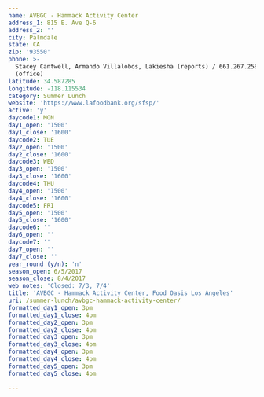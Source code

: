 ```yaml
---
name: AVBGC - Hammack Activity Center
address_1: 815 E. Ave Q-6
address_2: ''
city: Palmdale
state: CA
zip: '93550'
phone: >-
  Stacey Cantwell, Armando Villalobos, Lakiesha (reports) / 661.267.2582
  (office)
latitude: 34.587285
longitude: -118.115534
category: Summer Lunch
website: 'https://www.lafoodbank.org/sfsp/'
active: 'y'
daycode1: MON
day1_open: '1500'
day1_close: '1600'
daycode2: TUE
day2_open: '1500'
day2_close: '1600'
daycode3: WED
day3_open: '1500'
day3_close: '1600'
daycode4: THU
day4_open: '1500'
day4_close: '1600'
daycode5: FRI
day5_open: '1500'
day5_close: '1600'
daycode6: ''
day6_open: ''
daycode7: ''
day7_open: ''
day7_close: ''
year_round (y/n): 'n'
season_open: 6/5/2017
season_close: 8/4/2017
web notes: 'Closed: 7/3, 7/4'
title: 'AVBGC - Hammack Activity Center, Food Oasis Los Angeles'
uri: /summer-lunch/avbgc-hammack-activity-center/
formatted_day1_open: 3pm
formatted_day1_close: 4pm
formatted_day2_open: 3pm
formatted_day2_close: 4pm
formatted_day3_open: 3pm
formatted_day3_close: 4pm
formatted_day4_open: 3pm
formatted_day4_close: 4pm
formatted_day5_open: 3pm
formatted_day5_close: 4pm

---
```



